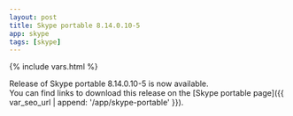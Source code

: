 ```yaml
---
layout: post
title: Skype portable 8.14.0.10-5
app: skype
tags: [skype]
---
```

{% include vars.html %}

Release of Skype portable 8.14.0.10-5 is now available.<br />
You can find links to download this release on the [Skype portable page]({{ var_seo_url | append: '/app/skype-portable' }}).